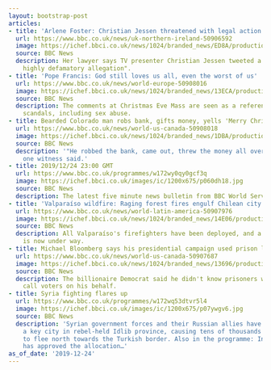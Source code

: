 ```yaml
---
layout: bootstrap-post
articles:
- title: 'Arlene Foster: Christian Jessen threatened with legal action over tweet'
  url: https://www.bbc.co.uk/news/uk-northern-ireland-50906592
  image: https://ichef.bbci.co.uk/news/1024/branded_news/ED8A/production/_110301806_arlenefoster.jpg
  source: BBC News
  description: Her lawyer says TV presenter Christian Jessen tweeted a "false and
    highly defamatory allegation".
- title: 'Pope Francis: God still loves us all, even the worst of us'
  url: https://www.bbc.co.uk/news/world-europe-50908016
  image: https://ichef.bbci.co.uk/news/1024/branded_news/13ECA/production/_110301618_f46afb6e-6c31-42b8-96a3-026740f623ff.jpg
  source: BBC News
  description: The comments at Christmas Eve Mass are seen as a reference to Church
    scandals, including sex abuse.
- title: Bearded Colorado man robs bank, gifts money, yells 'Merry Christmas'
  url: https://www.bbc.co.uk/news/world-us-canada-50908018
  image: https://ichef.bbci.co.uk/news/1024/branded_news/1DBA/production/_110301670_mediaitem110301669.jpg
  source: BBC News
  description: '"He robbed the bank, came out, threw the money all over the place,"
    one witness said.'
- title: 2019/12/24 23:00 GMT
  url: https://www.bbc.co.uk/programmes/w172wy0qy0gcf3q
  image: https://ichef.bbci.co.uk/images/ic/1200x675/p060dh18.jpg
  source: BBC News
  description: The latest five minute news bulletin from BBC World Service.
- title: 'Valparaíso wildfire: Raging forest fires engulf Chilean city'
  url: https://www.bbc.co.uk/news/world-latin-america-50907976
  image: https://ichef.bbci.co.uk/news/1024/branded_news/14E06/production/_110301558_c88e29d7-a7aa-4a9a-a300-8ca8ec1ffa69.jpg
  source: BBC News
  description: All Valparaíso's firefighters have been deployed, and a mass evacuation
    is now under way.
- title: Michael Bloomberg says his presidential campaign used prison labour
  url: https://www.bbc.co.uk/news/world-us-canada-50907687
  image: https://ichef.bbci.co.uk/news/1024/branded_news/13696/production/_110301597_hi058775329.jpg
  source: BBC News
  description: The billionaire Democrat said he didn't know prisoners were hired to
    call voters on his behalf.
- title: Syria fighting flares up
  url: https://www.bbc.co.uk/programmes/w172wq53dtvr5l4
  image: https://ichef.bbci.co.uk/images/ic/1200x675/p07ywgv6.jpg
  source: BBC News
  description: 'Syrian government forces and their Russian allies have been bombarding
    a key city in rebel-held Idlib province, causing tens of thousands of civilians
    to flee north towards the Turkish border. Also in the programme: India''s cabinet
    has approved the allocation…'
as_of_date: '2019-12-24'
---
```


